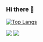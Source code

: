 ### Hi there 👋

<!--
**danielyangdev/danielyangdev** is a ✨ _special_ ✨ repository because its `README.md` (this file) appears on your GitHub profile.

Here are some ideas to get you started:

- 🔭 I’m currently working on ...
- 🌱 I’m currently learning ...
- 👯 I’m looking to collaborate on ...
- 🤔 I’m looking for help with ...
- 💬 Ask me about ...
- 📫 How to reach me: ...
- 😄 Pronouns: ...
- ⚡ Fun fact: ...
-->

[![Top Langs](https://github-readme-stats.vercel.app/api/top-langs/?username=danielyangdev)](https://github.com/danielyangdev/github-readme-stats)


![](https://github.com/danielyangdev/stats/blob/master/generated/overview.svg)
![](https://github.com/danielyangdev/stats/blob/master/generated/languages.svg)
